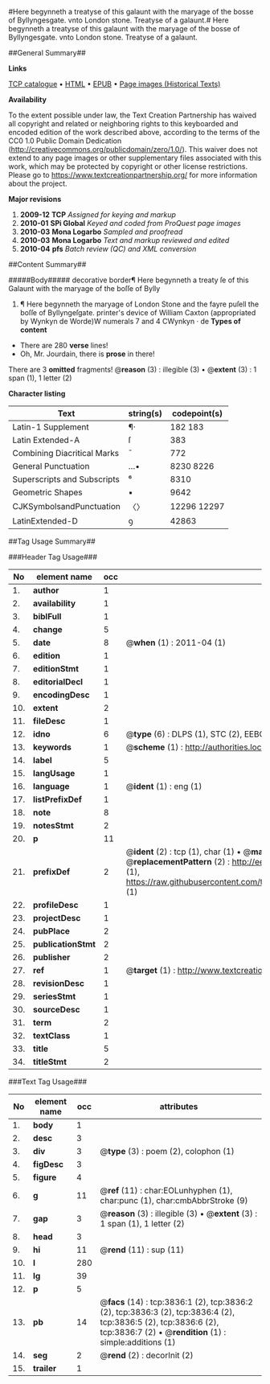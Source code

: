 #Here begynneth a treatyse of this galaunt with the maryage of the bosse of Byllyngesgate. vnto London stone. Treatyse of a galaunt.#
Here begynneth a treatyse of this galaunt with the maryage of the bosse of Byllyngesgate. vnto London stone.
Treatyse of a galaunt.

##General Summary##

**Links**

[TCP catalogue](http://www.ota.ox.ac.uk/tcp/)  • 
[HTML](http://tei.it.ox.ac.uk/tcp/Texts-HTML/free/A13/A13939.html)  • 
[EPUB](http://tei.it.ox.ac.uk/tcp/Texts-EPUB/free/A13/A13939.epub) • 
[Page images (Historical Texts)](https://historicaltexts.jisc.ac.uk/eebo-99839418e)

**Availability**

To the extent possible under law, the Text Creation Partnership has waived all copyright and related or neighboring rights to this keyboarded and encoded edition of the work described above, according to the terms of the CC0 1.0 Public Domain Dedication (http://creativecommons.org/publicdomain/zero/1.0/). This waiver does not extend to any page images or other supplementary files associated with this work, which may be protected by copyright or other license restrictions. Please go to https://www.textcreationpartnership.org/ for more information about the project.

**Major revisions**

1. __2009-12__ __TCP__ *Assigned for keying and markup*
1. __2010-01__ __SPi Global__ *Keyed and coded from ProQuest page images*
1. __2010-03__ __Mona Logarbo__ *Sampled and proofread*
1. __2010-03__ __Mona Logarbo__ *Text and markup reviewed and edited*
1. __2010-04__ __pfs__ *Batch review (QC) and XML conversion*

##Content Summary##

#####Body#####
decorative border¶ Here begynneth a treaty ſe of this Galaunt with the maryage of the boſſe of Bylly
1. ¶ Here begynneth the maryage of London Stone and the fayre puſell the boſſe of Byllyngeſgate.
printer's device of William Caxton (appropriated by Wynkyn de Worde)W numerals 7 and 4 CWynkyn · de 
**Types of content**

  * There are 280 **verse** lines!
  * Oh, Mr. Jourdain, there is **prose** in there!

There are 3 **omitted** fragments! 
 @__reason__ (3) : illegible (3)  •  @__extent__ (3) : 1 span (1), 1 letter (2)

**Character listing**


|Text|string(s)|codepoint(s)|
|---|---|---|
|Latin-1 Supplement|¶·|182 183|
|Latin Extended-A|ſ|383|
|Combining             Diacritical Marks|̄|772|
|General Punctuation|…•|8230 8226|
|Superscripts             and Subscripts|⁶|8310|
|Geometric Shapes|▪|9642|
|CJKSymbolsandPunctuation|〈〉|12296 12297|
|LatinExtended-D|ꝯ|42863|

##Tag Usage Summary##

###Header Tag Usage###

|No|element name|occ|attributes|
|---|---|---|---|
|1.|__author__|1||
|2.|__availability__|1||
|3.|__biblFull__|1||
|4.|__change__|5||
|5.|__date__|8| @__when__ (1) : 2011-04 (1)|
|6.|__edition__|1||
|7.|__editionStmt__|1||
|8.|__editorialDecl__|1||
|9.|__encodingDesc__|1||
|10.|__extent__|2||
|11.|__fileDesc__|1||
|12.|__idno__|6| @__type__ (6) : DLPS (1), STC (2), EEBO-CITATION (1), PROQUEST (1), VID (1)|
|13.|__keywords__|1| @__scheme__ (1) : http://authorities.loc.gov/ (1)|
|14.|__label__|5||
|15.|__langUsage__|1||
|16.|__language__|1| @__ident__ (1) : eng (1)|
|17.|__listPrefixDef__|1||
|18.|__note__|8||
|19.|__notesStmt__|2||
|20.|__p__|11||
|21.|__prefixDef__|2| @__ident__ (2) : tcp (1), char (1)  •  @__matchPattern__ (2) : ([0-9\-]+):([0-9IVX]+) (1), (.+) (1)  •  @__replacementPattern__ (2) : http://eebo.chadwyck.com/downloadtiff?vid=$1&page=$2 (1), https://raw.githubusercontent.com/textcreationpartnership/Texts/master/tcpchars.xml#$1 (1)|
|22.|__profileDesc__|1||
|23.|__projectDesc__|1||
|24.|__pubPlace__|2||
|25.|__publicationStmt__|2||
|26.|__publisher__|2||
|27.|__ref__|1| @__target__ (1) : http://www.textcreationpartnership.org/docs/. (1)|
|28.|__revisionDesc__|1||
|29.|__seriesStmt__|1||
|30.|__sourceDesc__|1||
|31.|__term__|2||
|32.|__textClass__|1||
|33.|__title__|5||
|34.|__titleStmt__|2||


###Text Tag Usage###

|No|element name|occ|attributes|
|---|---|---|---|
|1.|__body__|1||
|2.|__desc__|3||
|3.|__div__|3| @__type__ (3) : poem (2), colophon (1)|
|4.|__figDesc__|3||
|5.|__figure__|4||
|6.|__g__|11| @__ref__ (11) : char:EOLunhyphen (1), char:punc (1), char:cmbAbbrStroke (9)|
|7.|__gap__|3| @__reason__ (3) : illegible (3)  •  @__extent__ (3) : 1 span (1), 1 letter (2)|
|8.|__head__|3||
|9.|__hi__|11| @__rend__ (11) : sup (11)|
|10.|__l__|280||
|11.|__lg__|39||
|12.|__p__|5||
|13.|__pb__|14| @__facs__ (14) : tcp:3836:1 (2), tcp:3836:2 (2), tcp:3836:3 (2), tcp:3836:4 (2), tcp:3836:5 (2), tcp:3836:6 (2), tcp:3836:7 (2)  •  @__rendition__ (1) : simple:additions (1)|
|14.|__seg__|2| @__rend__ (2) : decorInit (2)|
|15.|__trailer__|1||
